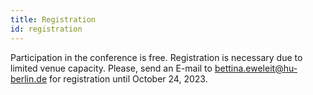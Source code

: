 ```yaml
---
title: Registration
id: registration
---
```


Participation in the conference is free. Registration is necessary due to limited venue capacity. Please, send an E-mail to bettina.eweleit@hu-berlin.de for registration until October 24, 2023.
